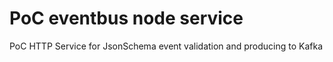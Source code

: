 # PoC eventbus node service

PoC HTTP Service for JsonSchema event validation and producing to Kafka
